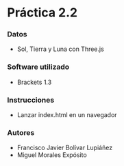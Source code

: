 # Práctica 2.2

### Datos

* Sol, Tierra y Luna con Three.js

### Software utilizado

* Brackets 1.3

### Instrucciones

* Lanzar index.html en un navegador

### Autores

* Francisco Javier Bolívar Lupiáñez
* Miguel Morales Expósito